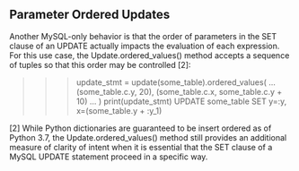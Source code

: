## Parameter Ordered Updates
Another MySQL-only behavior is that the order of parameters in the SET clause of an UPDATE actually impacts the evaluation of each expression. For this use case, the Update.ordered_values() method accepts a sequence of tuples so that this order may be controlled [2]:

>>> update_stmt = update(some_table).ordered_values(
...     (some_table.c.y, 20), (some_table.c.x, some_table.c.y + 10)
... )
>>> print(update_stmt)
UPDATE some_table SET y=:y, x=(some_table.y + :y_1)

[2]
While Python dictionaries are guaranteed to be insert ordered as of Python 3.7, the Update.ordered_values() method still provides an additional measure of clarity of intent when it is essential that the SET clause of a MySQL UPDATE statement proceed in a specific way.